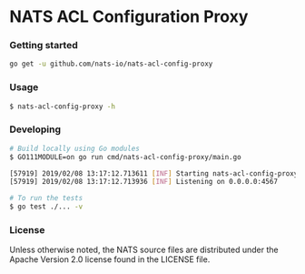 # NATS ACL Configuration Proxy

### Getting started

```sh
go get -u github.com/nats-io/nats-acl-config-proxy
```

### Usage

```sh
$ nats-acl-config-proxy -h
```

### Developing

```sh
# Build locally using Go modules
$ GO111MODULE=on go run cmd/nats-acl-config-proxy/main.go

[57919] 2019/02/08 13:17:12.713611 [INF] Starting nats-acl-config-proxy v0.0.1
[57919] 2019/02/08 13:17:12.713936 [INF] Listening on 0.0.0.0:4567

# To run the tests
$ go test ./... -v
```

### License

Unless otherwise noted, the NATS source files are distributed under the Apache Version 2.0 license found in the LICENSE file.

